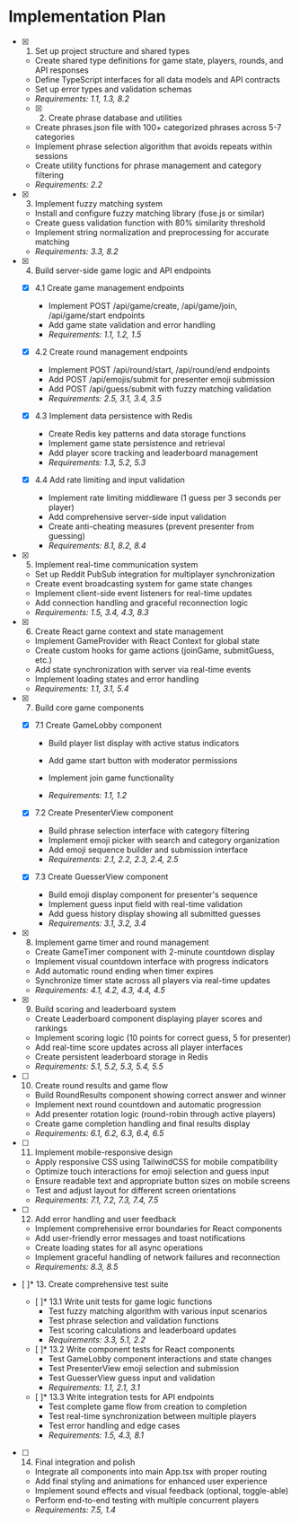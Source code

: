# Implementation Plan

- [x] 1. Set up project structure and shared types

  - Create shared type definitions for game state, players, rounds, and API responses
  - Define TypeScript interfaces for all data models and API contracts
  - Set up error types and validation schemas
  - _Requirements: 1.1, 1.3, 8.2_
  - [x] 2. Create phrase database and utilities

  - Create phrases.json file with 100+ categorized phrases across 5-7 categories
  - Implement phrase selection algorithm that avoids repeats within sessions
  - Create utility functions for phrase management and category filtering
  - _Requirements: 2.2_

- [x] 3. Implement fuzzy matching system

  - Install and configure fuzzy matching library (fuse.js or similar)
  - Create guess validation function with 80% similarity threshold
  - Implement string normalization and preprocessing for accurate matching
  - _Requirements: 3.3, 8.2_

- [x] 4. Build server-side game logic and API endpoints

  - [x] 4.1 Create game management endpoints

    - Implement POST /api/game/create, /api/game/join, /api/game/start endpoints
    - Add game state validation and error handling
    - _Requirements: 1.1, 1.2, 1.5_

  - [x] 4.2 Create round management endpoints

    - Implement POST /api/round/start, /api/round/end endpoints
    - Add POST /api/emojis/submit for presenter emoji submission
    - Add POST /api/guess/submit with fuzzy matching validation
    - _Requirements: 2.5, 3.1, 3.4, 3.5_

  - [x] 4.3 Implement data persistence with Redis

    - Create Redis key patterns and data storage functions
    - Implement game state persistence and retrieval
    - Add player score tracking and leaderboard management
    - _Requirements: 1.3, 5.2, 5.3_

  - [x] 4.4 Add rate limiting and input validation

    - Implement rate limiting middleware (1 guess per 3 seconds per player)
    - Add comprehensive server-side input validation
    - Create anti-cheating measures (prevent presenter from guessing)
    - _Requirements: 8.1, 8.2, 8.4_

- [x] 5. Implement real-time communication system

  - Set up Reddit PubSub integration for multiplayer synchronization
  - Create event broadcasting system for game state changes
  - Implement client-side event listeners for real-time updates
  - Add connection handling and graceful reconnection logic
  - _Requirements: 1.5, 3.4, 4.3, 8.3_

- [x] 6. Create React game context and state management

  - Implement GameProvider with React Context for global state
  - Create custom hooks for game actions (joinGame, submitGuess, etc.)
  - Add state synchronization with server via real-time events
  - Implement loading states and error handling
  - _Requirements: 1.1, 3.1, 5.4_

- [x] 7. Build core game components

  - [x] 7.1 Create GameLobby component

    - Build player list display with active status indicators

    - Add game start button with moderator permissions
    - Implement join game functionality
    - _Requirements: 1.1, 1.2_

  - [x] 7.2 Create PresenterView component

    - Build phrase selection interface with category filtering
    - Implement emoji picker with search and category organization
    - Add emoji sequence builder and submission interface
    - _Requirements: 2.1, 2.2, 2.3, 2.4, 2.5_

  - [x] 7.3 Create GuesserView component

    - Build emoji display component for presenter's sequence
    - Implement guess input field with real-time validation
    - Add guess history display showing all submitted guesses
    - _Requirements: 3.1, 3.2, 3.4_

- [x] 8. Implement game timer and round management

  - Create GameTimer component with 2-minute countdown display
  - Implement visual countdown interface with progress indicators
  - Add automatic round ending when timer expires
  - Synchronize timer state across all players via real-time updates
  - _Requirements: 4.1, 4.2, 4.3, 4.4, 4.5_

- [x] 9. Build scoring and leaderboard system


  - Create Leaderboard component displaying player scores and rankings
  - Implement scoring logic (10 points for correct guess, 5 for presenter)
  - Add real-time score updates across all player interfaces
  - Create persistent leaderboard storage in Redis
  - _Requirements: 5.1, 5.2, 5.3, 5.4, 5.5_

- [ ] 10. Create round results and game flow

  - Build RoundResults component showing correct answer and winner
  - Implement next round countdown and automatic progression
  - Add presenter rotation logic (round-robin through active players)
  - Create game completion handling and final results display
  - _Requirements: 6.1, 6.2, 6.3, 6.4, 6.5_

- [ ] 11. Implement mobile-responsive design

  - Apply responsive CSS using TailwindCSS for mobile compatibility
  - Optimize touch interactions for emoji selection and guess input
  - Ensure readable text and appropriate button sizes on mobile screens
  - Test and adjust layout for different screen orientations
  - _Requirements: 7.1, 7.2, 7.3, 7.4, 7.5_

- [ ] 12. Add error handling and user feedback

  - Implement comprehensive error boundaries for React components
  - Add user-friendly error messages and toast notifications
  - Create loading states for all async operations
  - Implement graceful handling of network failures and reconnection
  - _Requirements: 8.3, 8.5_

- [ ]\* 13. Create comprehensive test suite

  - [ ]\* 13.1 Write unit tests for game logic functions
    - Test fuzzy matching algorithm with various input scenarios
    - Test phrase selection and validation functions
    - Test scoring calculations and leaderboard updates
    - _Requirements: 3.3, 5.1, 2.2_
  - [ ]\* 13.2 Write component tests for React components
    - Test GameLobby component interactions and state changes
    - Test PresenterView emoji selection and submission
    - Test GuesserView guess input and validation
    - _Requirements: 1.1, 2.1, 3.1_
  - [ ]\* 13.3 Write integration tests for API endpoints
    - Test complete game flow from creation to completion
    - Test real-time synchronization between multiple players
    - Test error handling and edge cases
    - _Requirements: 1.5, 4.3, 8.1_

- [ ] 14. Final integration and polish
  - Integrate all components into main App.tsx with proper routing
  - Add final styling and animations for enhanced user experience
  - Implement sound effects and visual feedback (optional, toggle-able)
  - Perform end-to-end testing with multiple concurrent players
  - _Requirements: 7.5, 1.4_
